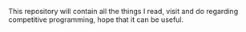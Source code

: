 This repository will contain all the things I read, visit and do regarding competitive programming, hope that it can be useful.
